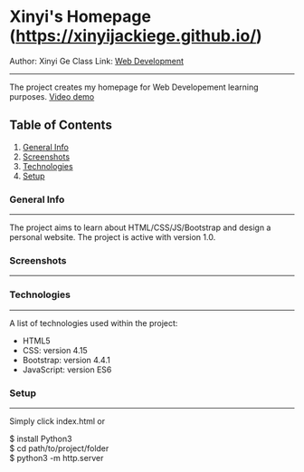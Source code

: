 # Xinyi's Homepage (https://xinyijackiege.github.io/)
Author: Xinyi Ge
Class Link: [Web Development](https://johnguerra.co/classes/webDevelopment_spring_2021/)
***
The project creates my homepage for Web Developement learning purposes.
<a href="https://youtu.be/LUVkF0kFLgk">Video demo</a>

## Table of Contents
1. [General Info](#general-info)
2. [Screenshots](#screenshots)
3. [Technologies](#technologies)
4. [Setup](#Setup)

### General Info
*** 
The project aims to learn about HTML/CSS/JS/Bootstrap and design a personal website. The project is active with version 1.0.

### Screenshots
***


### Technologies
***
A list of technologies used within the project:
* HTML5
* CSS: version 4.15
* Bootstrap: version 4.4.1
* JavaScript: version ES6

### Setup
***
Simply click index.html or

$ install Python3\
$ cd path/to/project/folder\
$ python3 -m http.server

